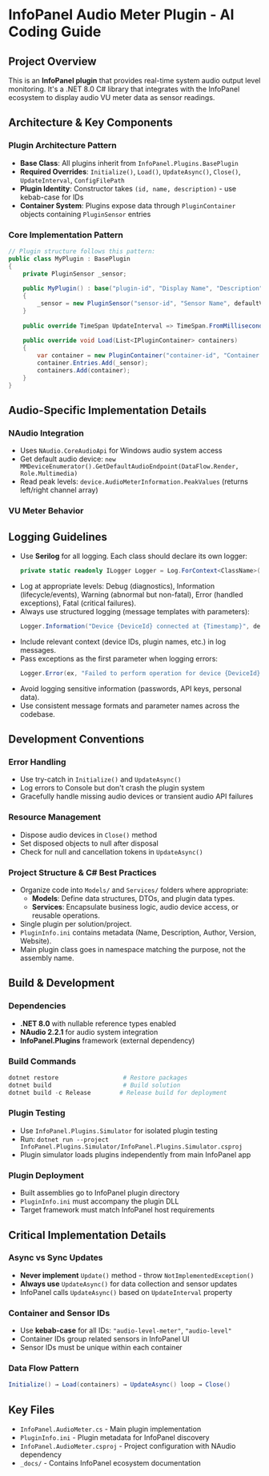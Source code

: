 # InfoPanel Audio Meter Plugin - AI Coding Guide

## Project Overview
This is an **InfoPanel plugin** that provides real-time system audio output level monitoring. It's a .NET 8.0 C# library that integrates with the InfoPanel ecosystem to display audio VU meter data as sensor readings.

## Architecture & Key Components

### Plugin Architecture Pattern
- **Base Class**: All plugins inherit from `InfoPanel.Plugins.BasePlugin`
- **Required Overrides**: `Initialize()`, `Load()`, `UpdateAsync()`, `Close()`, `UpdateInterval`, `ConfigFilePath`
- **Plugin Identity**: Constructor takes `(id, name, description)` - use kebab-case for IDs
- **Container System**: Plugins expose data through `PluginContainer` objects containing `PluginSensor` entries

### Core Implementation Pattern
```csharp
// Plugin structure follows this pattern:
public class MyPlugin : BasePlugin
{
    private PluginSensor _sensor;
    
    public MyPlugin() : base("plugin-id", "Display Name", "Description")
    {
        _sensor = new PluginSensor("sensor-id", "Sensor Name", defaultValue, "unit");
    }
    
    public override TimeSpan UpdateInterval => TimeSpan.FromMilliseconds(50); // For smooth real-time data
    
    public override void Load(List<IPluginContainer> containers)
    {
        var container = new PluginContainer("container-id", "Container Name");
        container.Entries.Add(_sensor);
        containers.Add(container);
    }
}
```

## Audio-Specific Implementation Details

### NAudio Integration
- Uses `NAudio.CoreAudioApi` for Windows audio system access
- Get default audio device: `new MMDeviceEnumerator().GetDefaultAudioEndpoint(DataFlow.Render, Role.Multimedia)`
- Read peak levels: `device.AudioMeterInformation.PeakValues` (returns left/right channel array)

### VU Meter Behavior

## Logging Guidelines
 - Use **Serilog** for all logging. Each class should declare its own logger:
     ```csharp
     private static readonly ILogger Logger = Log.ForContext<ClassName>();
     ```
 - Log at appropriate levels: Debug (diagnostics), Information (lifecycle/events), Warning (abnormal but non-fatal), Error (handled exceptions), Fatal (critical failures).
 - Always use structured logging (message templates with parameters):
     ```csharp
     Logger.Information("Device {DeviceId} connected at {Timestamp}", deviceId, DateTime.Now);
     ```
 - Include relevant context (device IDs, plugin names, etc.) in log messages.
 - Pass exceptions as the first parameter when logging errors:
     ```csharp
     Logger.Error(ex, "Failed to perform operation for device {DeviceId}", deviceId);
     ```
 - Avoid logging sensitive information (passwords, API keys, personal data).
 - Use consistent message formats and parameter names across the codebase.


## Development Conventions

### Error Handling
- Use try-catch in `Initialize()` and `UpdateAsync()` 
- Log errors to Console but don't crash the plugin system
- Gracefully handle missing audio devices or transient audio API failures

### Resource Management
- Dispose audio devices in `Close()` method
- Set disposed objects to null after disposal
- Check for null and cancellation tokens in `UpdateAsync()`

### Project Structure & C# Best Practices
- Organize code into `Models/` and `Services/` folders where appropriate:
    - **Models**: Define data structures, DTOs, and plugin data types.
    - **Services**: Encapsulate business logic, audio device access, or reusable operations.
- Single plugin per solution/project.
- `PluginInfo.ini` contains metadata (Name, Description, Author, Version, Website).
- Main plugin class goes in namespace matching the purpose, not the assembly name.

## Build & Development

### Dependencies
- **.NET 8.0** with nullable reference types enabled
- **NAudio 2.2.1** for audio system integration
- **InfoPanel.Plugins** framework (external dependency)

### Build Commands
```powershell
dotnet restore                  # Restore packages
dotnet build                    # Build solution
dotnet build -c Release        # Release build for deployment
```

### Plugin Testing
- Use `InfoPanel.Plugins.Simulator` for isolated plugin testing
- Run: `dotnet run --project InfoPanel.Plugins.Simulator/InfoPanel.Plugins.Simulator.csproj`
- Plugin simulator loads plugins independently from main InfoPanel app

### Plugin Deployment
- Built assemblies go to InfoPanel plugin directory
- `PluginInfo.ini` must accompany the plugin DLL  
- Target framework must match InfoPanel host requirements

## Critical Implementation Details

### Async vs Sync Updates
- **Never implement** `Update()` method - throw `NotImplementedException()`
- **Always use** `UpdateAsync()` for data collection and sensor updates
- InfoPanel calls `UpdateAsync()` based on `UpdateInterval` property

### Container and Sensor IDs
- Use **kebab-case** for all IDs: `"audio-level-meter"`, `"audio-level"`
- Container IDs group related sensors in InfoPanel UI
- Sensor IDs must be unique within each container

### Data Flow Pattern
```csharp
Initialize() → Load(containers) → UpdateAsync() loop → Close()
```

## Key Files
- `InfoPanel.AudioMeter.cs` - Main plugin implementation
- `PluginInfo.ini` - Plugin metadata for InfoPanel discovery
- `InfoPanel.AudioMeter.csproj` - Project configuration with NAudio dependency
- `_docs/` - Contains InfoPanel ecosystem documentation